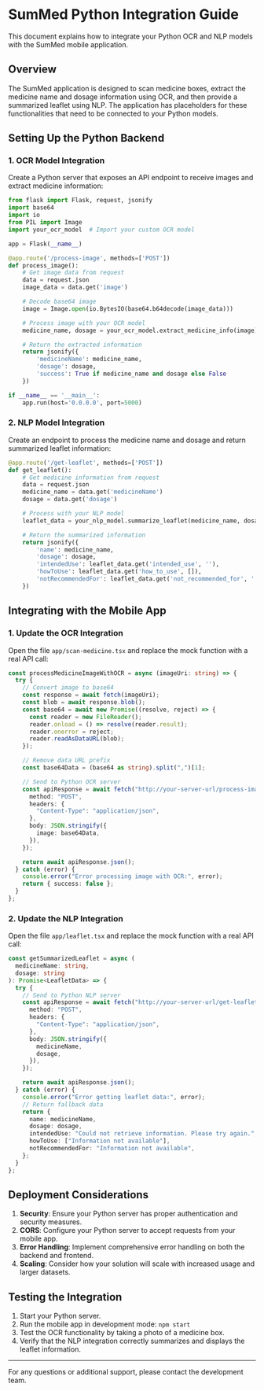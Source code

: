 # SumMed Python Integration Guide

This document explains how to integrate your Python OCR and NLP models with the SumMed mobile application.

## Overview

The SumMed application is designed to scan medicine boxes, extract the medicine name and dosage information using OCR, and then provide a summarized leaflet using NLP. The application has placeholders for these functionalities that need to be connected to your Python models.

## Setting Up the Python Backend

### 1. OCR Model Integration

Create a Python server that exposes an API endpoint to receive images and extract medicine information:

```python
from flask import Flask, request, jsonify
import base64
import io
from PIL import Image
import your_ocr_model  # Import your custom OCR model

app = Flask(__name__)

@app.route('/process-image', methods=['POST'])
def process_image():
    # Get image data from request
    data = request.json
    image_data = data.get('image')

    # Decode base64 image
    image = Image.open(io.BytesIO(base64.b64decode(image_data)))

    # Process image with your OCR model
    medicine_name, dosage = your_ocr_model.extract_medicine_info(image)

    # Return the extracted information
    return jsonify({
        'medicineName': medicine_name,
        'dosage': dosage,
        'success': True if medicine_name and dosage else False
    })

if __name__ == '__main__':
    app.run(host='0.0.0.0', port=5000)
```

### 2. NLP Model Integration

Create an endpoint to process the medicine name and dosage and return summarized leaflet information:

```python
@app.route('/get-leaflet', methods=['POST'])
def get_leaflet():
    # Get medicine information from request
    data = request.json
    medicine_name = data.get('medicineName')
    dosage = data.get('dosage')

    # Process with your NLP model
    leaflet_data = your_nlp_model.summarize_leaflet(medicine_name, dosage)

    # Return the summarized information
    return jsonify({
        'name': medicine_name,
        'dosage': dosage,
        'intendedUse': leaflet_data.get('intended_use', ''),
        'howToUse': leaflet_data.get('how_to_use', []),
        'notRecommendedFor': leaflet_data.get('not_recommended_for', '')
    })
```

## Integrating with the Mobile App

### 1. Update the OCR Integration

Open the file `app/scan-medicine.tsx` and replace the mock function with a real API call:

```typescript
const processMedicineImageWithOCR = async (imageUri: string) => {
  try {
    // Convert image to base64
    const response = await fetch(imageUri);
    const blob = await response.blob();
    const base64 = await new Promise((resolve, reject) => {
      const reader = new FileReader();
      reader.onload = () => resolve(reader.result);
      reader.onerror = reject;
      reader.readAsDataURL(blob);
    });

    // Remove data URL prefix
    const base64Data = (base64 as string).split(",")[1];

    // Send to Python OCR server
    const apiResponse = await fetch("http://your-server-url/process-image", {
      method: "POST",
      headers: {
        "Content-Type": "application/json",
      },
      body: JSON.stringify({
        image: base64Data,
      }),
    });

    return await apiResponse.json();
  } catch (error) {
    console.error("Error processing image with OCR:", error);
    return { success: false };
  }
};
```

### 2. Update the NLP Integration

Open the file `app/leaflet.tsx` and replace the mock function with a real API call:

```typescript
const getSummarizedLeaflet = async (
  medicineName: string,
  dosage: string
): Promise<LeafletData> => {
  try {
    // Send to Python NLP server
    const apiResponse = await fetch("http://your-server-url/get-leaflet", {
      method: "POST",
      headers: {
        "Content-Type": "application/json",
      },
      body: JSON.stringify({
        medicineName,
        dosage,
      }),
    });

    return await apiResponse.json();
  } catch (error) {
    console.error("Error getting leaflet data:", error);
    // Return fallback data
    return {
      name: medicineName,
      dosage: dosage,
      intendedUse: "Could not retrieve information. Please try again.",
      howToUse: ["Information not available"],
      notRecommendedFor: "Information not available",
    };
  }
};
```

## Deployment Considerations

1. **Security**: Ensure your Python server has proper authentication and security measures.
2. **CORS**: Configure your Python server to accept requests from your mobile app.
3. **Error Handling**: Implement comprehensive error handling on both the backend and frontend.
4. **Scaling**: Consider how your solution will scale with increased usage and larger datasets.

## Testing the Integration

1. Start your Python server.
2. Run the mobile app in development mode: `npm start`
3. Test the OCR functionality by taking a photo of a medicine box.
4. Verify that the NLP integration correctly summarizes and displays the leaflet information.

---

For any questions or additional support, please contact the development team.
